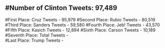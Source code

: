 #Number of Clinton Tweets: 97,489
---
#First Place: Cruz Tweets - 95,979
#Second Place: Rubio Tweets - 80,519
#Third Place: Sanders Tweets - 59,580
#Fourth Place: Jeb! Tweets - 43,570
#Fifth Place: Kasich Tweets - 12,894
#Sixth Place: Carson Tweets - 10,189
#Seventh Place: Total Tweets -  
#Last Place: Trump Tweets - 
